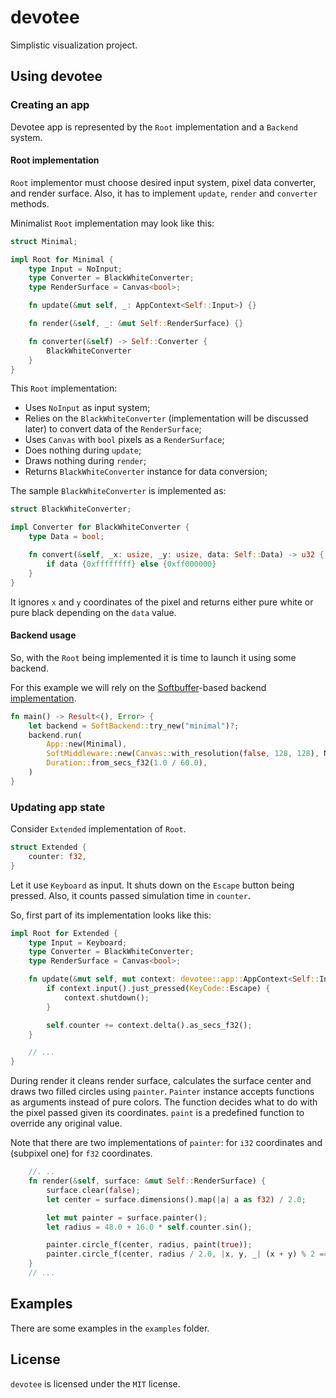 # devotee

Simplistic visualization project.

## Using devotee

### Creating an app

Devotee app is represented by the `Root` implementation and a `Backend` system.

#### Root implementation

`Root` implementor must choose desired input system, pixel data converter, and render surface.
Also, it has to implement `update`, `render` and `converter` methods.

Minimalist `Root` implementation may look like this:

```rust
struct Minimal;

impl Root for Minimal {
    type Input = NoInput;
    type Converter = BlackWhiteConverter;
    type RenderSurface = Canvas<bool>;

    fn update(&mut self, _: AppContext<Self::Input>) {}

    fn render(&self, _: &mut Self::RenderSurface) {}

    fn converter(&self) -> Self::Converter {
        BlackWhiteConverter
    }
}
```

This `Root` implementation:

- Uses `NoInput` as input system;
- Relies on the `BlackWhiteConverter` (implementation will be discussed later) to convert data of the `RenderSurface`;
- Uses `Canvas` with `bool` pixels as a `RenderSurface`;
- Does nothing during `update`;
- Draws nothing during `render`;
- Returns `BlackWhiteConverter` instance for data conversion;

The sample `BlackWhiteConverter` is implemented as:

```rust
struct BlackWhiteConverter;

impl Converter for BlackWhiteConverter {
    type Data = bool;

    fn convert(&self, _x: usize, _y: usize, data: Self::Data) -> u32 {
        if data {0xffffffff} else {0xff000000}
    }
}
```

It ignores `x` and `y` coordinates of the pixel and returns either pure white or pure black depending on the `data` value.

#### Backend usage

So, with the `Root` being implemented it is time to launch it using some backend.

For this example we will rely on the [Softbuffer](https://crates.io/crates/softbuffer)-based backend [implementation](https://crates.io/crates/devotee-backend-softbuffer).

```rust
fn main() -> Result<(), Error> {
    let backend = SoftBackend::try_new("minimal")?;
    backend.run(
        App::new(Minimal),
        SoftMiddleware::new(Canvas::with_resolution(false, 128, 128), NoInput),
        Duration::from_secs_f32(1.0 / 60.0),
    )
}
```

### Updating app state

Consider `Extended` implementation of `Root`.

```rust
struct Extended {
    counter: f32,
}
```

Let it use `Keyboard` as input.
It shuts down on the `Escape` button being pressed.
Also, it counts passed simulation time in `counter`.

So, first part of its implementation looks like this:

```rust
impl Root for Extended {
    type Input = Keyboard;
    type Converter = BlackWhiteConverter;
    type RenderSurface = Canvas<bool>;

    fn update(&mut self, mut context: devotee::app::AppContext<Self::Input>) {
        if context.input().just_pressed(KeyCode::Escape) {
            context.shutdown();
        }

        self.counter += context.delta().as_secs_f32();
    }

    // ...
}
```

During render it cleans render surface, calculates the surface center and draws two filled circles using `painter`.
`Painter` instance accepts functions as arguments instead of pure colors.
The function decides what to do with the pixel passed given its coordinates.
`paint` is a predefined function to override any original value.

Note that there are two implementations of `painter`: for `i32` coordinates and (subpixel one) for `f32` coordinates.

```rust
    //. ..
    fn render(&self, surface: &mut Self::RenderSurface) {
        surface.clear(false);
        let center = surface.dimensions().map(|a| a as f32) / 2.0;

        let mut painter = surface.painter();
        let radius = 48.0 + 16.0 * self.counter.sin();

        painter.circle_f(center, radius, paint(true));
        painter.circle_f(center, radius / 2.0, |x, y, _| (x + y) % 2 == 0)
    }
    // ...
```

## Examples

There are some examples in the `examples` folder.

## License

`devotee` is licensed under the `MIT` license.
